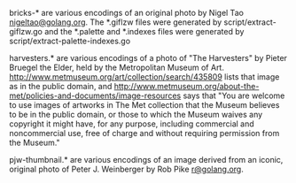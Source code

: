 bricks-* are various encodings of an original photo by Nigel Tao
<nigeltao@golang.org>. The *.giflzw files were generated by
script/extract-giflzw.go and the *.palette and *.indexes files were generated
by script/extract-palette-indexes.go

harvesters.* are various encodings of a photo of "The Harvesters" by Pieter
Bruegel the Elder, held by the Metropolitan Museum of Art.
http://www.metmuseum.org/art/collection/search/435809 lists that image as in
the public domain, and
http://www.metmuseum.org/about-the-met/policies-and-documents/image-resources
says that "You are welcome to use images of artworks in The Met collection that
the Museum believes to be in the public domain, or those to which the Museum
waives any copyright it might have, for any purpose, including commercial and
noncommercial use, free of charge and without requiring permission from the
Museum."

pjw-thumbnail.* are various encodings of an image derived from an iconic,
original photo of Peter J. Weinberger by Rob Pike <r@golang.org>.
